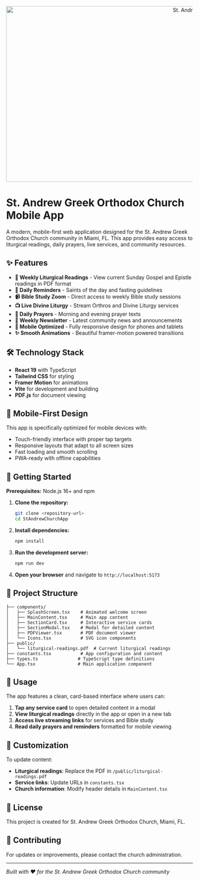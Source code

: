 <div align="center">
<img width="1200" height="475" alt="St. Andrew Greek Orthodox Church App Banner" src="https://github.com/user-attachments/assets/0aa67016-6eaf-458a-adb2-6e31a0763ed6" />
</div>

# St. Andrew Greek Orthodox Church Mobile App

A modern, mobile-first web application designed for the St. Andrew Greek Orthodox Church community in Miami, FL. This app provides easy access to liturgical readings, daily prayers, live services, and community resources.

## ✨ Features

- **📖 Weekly Liturgical Readings** - View current Sunday Gospel and Epistle readings in PDF format
- **🔔 Daily Reminders** - Saints of the day and fasting guidelines
- **📹 Bible Study Zoom** - Direct access to weekly Bible study sessions
- **📺 Live Divine Liturgy** - Stream Orthros and Divine Liturgy services
- **🙏 Daily Prayers** - Morning and evening prayer texts
- **📰 Weekly Newsletter** - Latest community news and announcements
- **📱 Mobile Optimized** - Fully responsive design for phones and tablets
- **✨ Smooth Animations** - Beautiful framer-motion powered transitions

## 🛠️ Technology Stack

- **React 19** with TypeScript
- **Tailwind CSS** for styling
- **Framer Motion** for animations
- **Vite** for development and building
- **PDF.js** for document viewing

## 📱 Mobile-First Design

This app is specifically optimized for mobile devices with:

- Touch-friendly interface with proper tap targets
- Responsive layouts that adapt to all screen sizes
- Fast loading and smooth scrolling
- PWA-ready with offline capabilities

## 🚀 Getting Started

**Prerequisites:** Node.js 16+ and npm

1. **Clone the repository:**

   ```bash
   git clone <repository-url>
   cd StAndrewChurchApp
   ```

2. **Install dependencies:**

   ```bash
   npm install
   ```

3. **Run the development server:**

   ```bash
   npm run dev
   ```

4. **Open your browser** and navigate to `http://localhost:5173`

## 📁 Project Structure

```
├── components/
│   ├── SplashScreen.tsx    # Animated welcome screen
│   ├── MainContent.tsx     # Main app content
│   ├── SectionCard.tsx     # Interactive service cards
│   ├── SectionModal.tsx    # Modal for detailed content
│   ├── PDFViewer.tsx       # PDF document viewer
│   └── Icons.tsx           # SVG icon components
├── public/
│   └── liturgical-readings.pdf  # Current liturgical readings
├── constants.tsx           # App configuration and content
├── types.ts               # TypeScript type definitions
└── App.tsx                # Main application component
```

## 🎯 Usage

The app features a clean, card-based interface where users can:

1. **Tap any service card** to open detailed content in a modal
2. **View liturgical readings** directly in the app or open in a new tab
3. **Access live streaming links** for services and Bible study
4. **Read daily prayers and reminders** formatted for mobile viewing

## 🔧 Customization

To update content:

- **Liturgical readings**: Replace the PDF in `/public/liturgical-readings.pdf`
- **Service links**: Update URLs in `constants.tsx`
- **Church information**: Modify header details in `MainContent.tsx`

## 📄 License

This project is created for St. Andrew Greek Orthodox Church, Miami, FL.

## 🤝 Contributing

For updates or improvements, please contact the church administration.

---

_Built with ❤️ for the St. Andrew Greek Orthodox Church community_
